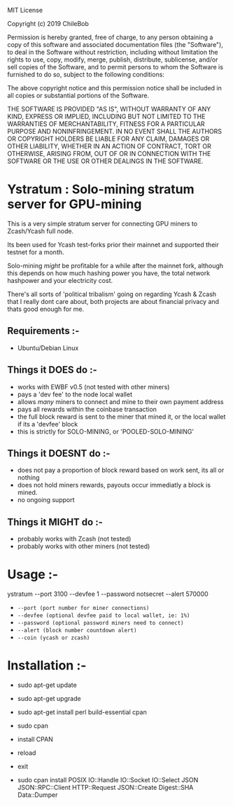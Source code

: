 MIT License

Copyright (c) 2019 ChileBob

Permission is hereby granted, free of charge, to any person obtaining a copy
of this software and associated documentation files (the "Software"), to deal
in the Software without restriction, including without limitation the rights
to use, copy, modify, merge, publish, distribute, sublicense, and/or sell
copies of the Software, and to permit persons to whom the Software is
furnished to do so, subject to the following conditions:

The above copyright notice and this permission notice shall be included in all
copies or substantial portions of the Software.

THE SOFTWARE IS PROVIDED "AS IS", WITHOUT WARRANTY OF ANY KIND, EXPRESS OR
IMPLIED, INCLUDING BUT NOT LIMITED TO THE WARRANTIES OF MERCHANTABILITY,
FITNESS FOR A PARTICULAR PURPOSE AND NONINFRINGEMENT. IN NO EVENT SHALL THE
AUTHORS OR COPYRIGHT HOLDERS BE LIABLE FOR ANY CLAIM, DAMAGES OR OTHER
LIABILITY, WHETHER IN AN ACTION OF CONTRACT, TORT OR OTHERWISE, ARISING FROM,
OUT OF OR IN CONNECTION WITH THE SOFTWARE OR THE USE OR OTHER DEALINGS IN THE
SOFTWARE.


# Ystratum : Solo-mining stratum server for GPU-mining

This is a very simple stratum server for connecting GPU miners to Zcash/Ycash full node.

Its been used for Ycash test-forks prior their mainnet and supported their testnet for a month.

Solo-mining *might* be profitable for a while after the mainnet fork, although this depends on
how much hashing power you have, the total network hashpower and your electricity cost.

There's all sorts of 'political tribalism' going on regarding Ycash & Zcash that I really dont
care about, both projects are about financial privacy and thats good enough for me.

## Requirements :-

- Ubuntu/Debian Linux

## Things it DOES do :-

- works with EWBF v0.5 (not tested with other miners)
- pays a 'dev fee' to the node local wallet
- allows *many* miners to connect and mine to their own payment address
- pays all rewards within the coinbase transaction
- the full block reward is sent to the miner that mined it, or the local wallet if its a 'devfee' block
- this is strictly for SOLO-MINING, or 'POOLED-SOLO-MINING'

## Things it DOESNT do :-

- does not pay a proportion of block reward based on work sent, its all or nothing
- does not hold miners rewards, payouts occur immediatly a block is mined.
- no ongoing support

## Things it MIGHT do :-

- probably works with Zcash (not tested)
- probably works with other miners (not tested)

# Usage :-

ystratum --port 3100 --devfee 1 --password notsecret --alert 570000

* `--port (port number for miner connections)`
* `--devfee (optional devfee paid to local wallet, ie: 1%)`
* `--password (optional password miners need to connect)`
* `--alert (block number countdown alert)`
* `--coin (ycash or zcash)`

# Installation  :-

* sudo apt-get update
* sudo apt-get upgrade

* sudo apt-get install perl build-essential cpan
* sudo cpan
* install CPAN
* reload
* exit

* sudo cpan install POSIX IO::Handle IO::Socket IO::Select JSON	JSON::RPC::Client HTTP::Request JSON::Create Digest::SHA Data::Dumper
